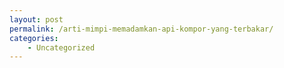 ```yaml
---
layout: post
permalink: /arti-mimpi-memadamkan-api-kompor-yang-terbakar/
categories:
    - Uncategorized
---
```


